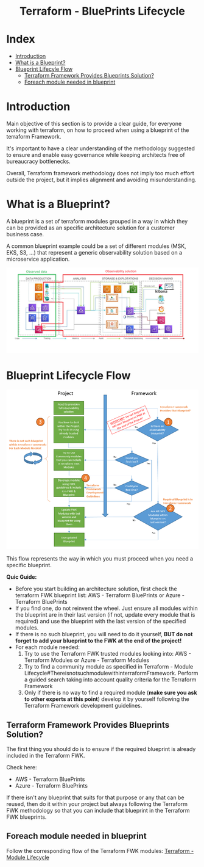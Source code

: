 <h1 align="center"> Terraform - BluePrints Lifecycle </h1>

# Index

- [Introduction](#introduction)
- [What is a Blueprint?](#what-is-a-blueprint-?)
- [Blueprint Lifecyle Flow](#blueprint-lifecycle-flow)
    - [Terraform Framework Provides Blueprints Solution?](#terraform-framework-provides-solution-?)
    - [Foreach module needed in blueprint](#foreach-module-needed-in-blueprint)


# Introduction

Main objective of this section is to provide a clear guide, for everyone working with terraform, on how to proceed when using a blueprint of the terraform Framework.

It's important to have a clear understanding of the methodology suggested to ensure and enable easy governance while keeping architects free of bureaucracy bottlenecks.

Overall, Terraform framework methodology does not imply too much effort outside the project, but it implies alignment and avoiding misunderstanding.

# What is a Blueprint?

A blueprint is a set of terraform modules grouped in a way in which they can be provided as an specific architecture solution for a customer business case.

A common blueprint example could be a set of different modules (MSK, EKS, S3, ...) that represent a generic observability solution based on a microservice application.

![Figure 1 - Example of blueprint providing observabilty (marked with red square) over a set of data](https://github.com/LuisUrresti/GitHubWikiExample/blob/master/resources/MicrosoftTeams-image.png)

# Blueprint Lifecycle Flow

![Figure 2 - Blueprint creation flow. Example with Observability System over AWS](https://github.com/LuisUrresti/GitHubWikiExample/blob/master/resources/blueprint-flow.png)

This flow represents the way in which you must proceed when you need a specific blueprint. 

**Quic Guide:**

- Before you start building an architecture solution, first check the terraform FWK blueprint list: AWS - Terraform BluePrints or Azure - Terraform BluePrints
- If you find one, do not reinvent the wheel. Just ensure all modules within the blueprint are in their last version (if not, update every module that is required) and use the blueprint with the last version of the specified modules.
- If there is no such blueprint, you will need to do it yourself, **BUT do not forget to add your blueprint to the FWK at the end of the project!**
- For each module needed:
    1. Try to use the Terraform FWK trusted modules looking into: AWS - Terraform Modules or Azure - Terraform Modules
    2. Try to find a community module as specified in Terraform - Module Lifecycle#ThereisnotsuchmodulewithinterraformFramework. Perform a guided search taking into account quality criteria for the Terraform Framework
    3. Only if there is no way to find a required module (**make sure you ask to other experts at this point**) develop it by yourself following the Terraform Framework development guidelines.

## Terraform Framework Provides Blueprints Solution?

The first thing you should do is to ensure if the required blueprint is already included in the Terraform FWK.

Check here:

- AWS - Terraform BluePrints
- Azure - Terraform BluePrints

If there isn't any blueprint that suits for that purpose or any that can be reused, then do it within your project but always following the Terraform FWK methodology so that you can include that blueprint in the Terraform FWK blueprints.

## Foreach module needed in blueprint

Follow the corresponding flow of the Terraform FWK modules: [Terraform - Module Lifecycle](ModuleLifecycle)
